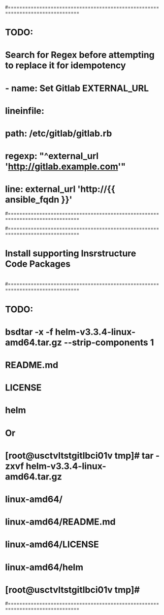 #===============================================================================
#
# TODO:
#    Search for Regex before attempting to replace it for idempotency
#
# - name: Set Gitlab EXTERNAL_URL
#   lineinfile:
#     path: /etc/gitlab/gitlab.rb
#     regexp: "^external_url 'http://gitlab.example.com'"
#     line: external_url 'http://{{ ansible_fqdn }}'
#===============================================================================

#===============================================================================
#
# Install supporting Insrstructure Code Packages
#
#===============================================================================
# TODO:
#  bsdtar -x -f helm-v3.3.4-linux-amd64.tar.gz --strip-components 1
# README.md
# LICENSE
# helm
#
# Or
#
# [root@usctvltstgitlbci01v tmp]# tar -zxvf helm-v3.3.4-linux-amd64.tar.gz
# linux-amd64/
# linux-amd64/README.md
# linux-amd64/LICENSE
# linux-amd64/helm
# [root@usctvltstgitlbci01v tmp]#
#===============================================================================
